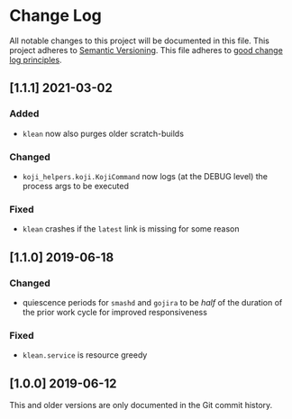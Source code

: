 <!---
This file is part of koji-helpers.

SPDX-License-Identifier: GPL-3.0-or-later
Copyright 2019-2021 John Florian <jflorian@doubledog.org>
-->
# Change Log

All notable changes to this project will be documented in this file.  This
project adheres to [Semantic Versioning](http://semver.org/).  This file
adheres to [good change log principles](http://keepachangelog.com/).

<!-- Template

## [VERSION] DATE/WIP
### Added
### Changed
### Deprecated
### Removed
### Fixed
### Security

-->

## [1.1.1] 2021-03-02
### Added
- `klean` now also purges older scratch-builds
### Changed
- `koji_helpers.koji.KojiCommand` now logs (at the DEBUG level) the process args to be executed
### Fixed
- `klean` crashes if the `latest` link is missing for some reason

## [1.1.0] 2019-06-18
### Changed
- quiescence periods for `smashd` and `gojira` to be *half* of the duration of the prior work cycle for improved responsiveness
### Fixed
- `klean.service` is resource greedy

## [1.0.0] 2019-06-12

This and older versions are only documented in the Git commit history.
